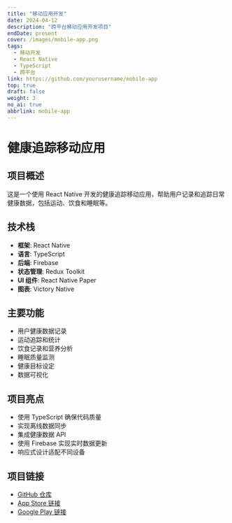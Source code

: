 ```yaml
---
title: "移动应用开发"
date: 2024-04-12
description: "跨平台移动应用开发项目"
endDate: present
cover: /images/mobile-app.png
tags:
  - 移动开发
  - React Native
  - TypeScript
  - 跨平台
link: https://github.com/yourusername/mobile-app
top: true
draft: false
weight: 3
no_ai: true
abbrlink: mobile-app
---
```


# 健康追踪移动应用

## 项目概述
这是一个使用 React Native 开发的健康追踪移动应用，帮助用户记录和追踪日常健康数据，包括运动、饮食和睡眠等。

## 技术栈
- **框架**: React Native
- **语言**: TypeScript
- **后端**: Firebase
- **状态管理**: Redux Toolkit
- **UI 组件**: React Native Paper
- **图表**: Victory Native

## 主要功能
- 用户健康数据记录
- 运动追踪和统计
- 饮食记录和营养分析
- 睡眠质量监测
- 健康目标设定
- 数据可视化

## 项目亮点
- 使用 TypeScript 确保代码质量
- 实现离线数据同步
- 集成健康数据 API
- 使用 Firebase 实现实时数据更新
- 响应式设计适配不同设备

## 项目链接
- [GitHub 仓库](https://github.com/yourusername/health-tracker)
- [App Store 链接](https://apps.apple.com/app/health-tracker)
- [Google Play 链接](https://play.google.com/store/apps/details?id=com.healthtracker) 